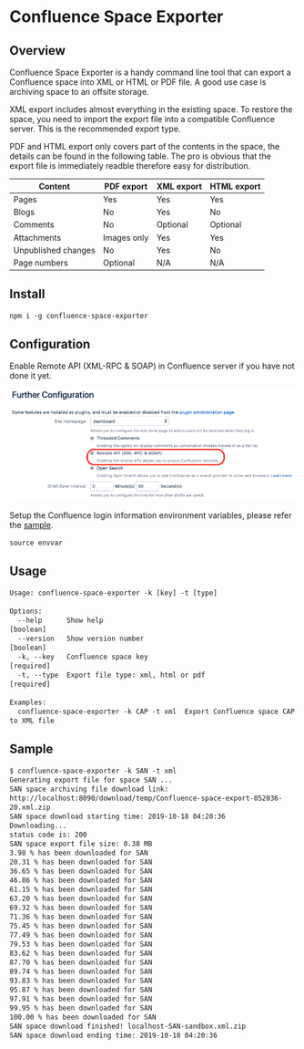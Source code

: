 # Confluence Space Exporter

## Overview

Confluence Space Exporter is a handy command line tool that can export a Confluence space into XML or HTML or PDF file. A good use case is archiving space to an offsite storage. 

XML export includes almost everything in the existing space. To restore the space, you need to import the export file into a compatible Confluence server. This is the recommended export type.

PDF and HTML export only covers part of the contents in the space, the details can be found in the following table. The pro is obvious that the export file is immediately readble therefore easy for distribution. 

|Content|PDF export|XML export|HTML export|          
|-------------|-------------|-------------|-------------|
|Pages|Yes|Yes|Yes|
|Blogs|No|Yes|No|
|Comments|No|Optional|Optional|
|Attachments|Images only|Yes|Yes|
|Unpublished changes|No|Yes|No|
|Page numbers|Optional|N/A|N/A|

## Install 

```
npm i -g confluence-space-exporter
```

## Configuration
Enable Remote API (XML-RPC & SOAP) in Confluence server if you have not done it yet.

![remote_api](./lib/remote_api.png)

Setup the Confluence login information environment variables, please refer the [sample](./envvar).
```
source envvar
```

## Usage

```
Usage: confluence-space-exporter -k [key] -t [type]

Options:
  --help      Show help                                                [boolean]
  --version   Show version number                                      [boolean]
  -k, --key   Confluence space key                                    [required]
  -t, --type  Export file type: xml, html or pdf                      [required]

Examples:
  confluence-space-exporter -k CAP -t xml  Export Confluence space CAP to XML file
```

## Sample

```
$ confluence-space-exporter -k SAN -t xml
Generating export file for space SAN ...
SAN space archiving file download link: http://localhost:8090/download/temp/Confluence-space-export-052036-20.xml.zip
SAN space download starting time: 2019-10-18 04:20:36 
Downloading...
status code is: 200
SAN space export file size: 0.38 MB
3.98 % has been downloaded for SAN
20.31 % has been downloaded for SAN
36.65 % has been downloaded for SAN
46.86 % has been downloaded for SAN
61.15 % has been downloaded for SAN
63.20 % has been downloaded for SAN
69.32 % has been downloaded for SAN
71.36 % has been downloaded for SAN
75.45 % has been downloaded for SAN
77.49 % has been downloaded for SAN
79.53 % has been downloaded for SAN
83.62 % has been downloaded for SAN
87.70 % has been downloaded for SAN
89.74 % has been downloaded for SAN
93.83 % has been downloaded for SAN
95.87 % has been downloaded for SAN
97.91 % has been downloaded for SAN
99.95 % has been downloaded for SAN
100.00 % has been downloaded for SAN
SAN space download finished! localhost-SAN-sandbox.xml.zip
SAN space download ending time: 2019-10-18 04:20:36
```

